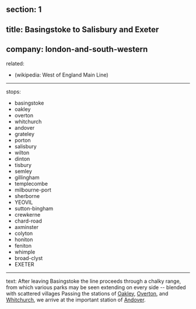 ﻿section: 1
----
title: Basingstoke to Salisbury and Exeter
----
company: london-and-south-western
----
related:
- (wikipedia: West of England Main Line)
----
stops:
- basingstoke
- oakley
- overton
- whitchurch
- andover
- grateley
- porton
- salisbury
- wilton
- dinton
- tisbury
- semley
- gillingham
- templecombe
- milbourne-port
- sherborne
- YEOVIL
- sutton-bingham
- crewkerne
- chard-road
- axminster
- colyton
- honiton
- feniton
- whimple
- broad-clyst
- EXETER
----
text: After leaving Basingstoke the line proceeds through a chalky range, from which various parks may be seen extending on every side -- blended with scattered villages Passing the stations of [Oakley](/stations/oakley), [Overton](/stations/overton), and [Whitchurch](/stations/whitchurch), we arrive at the important station of [Andover](/stations/andover).
